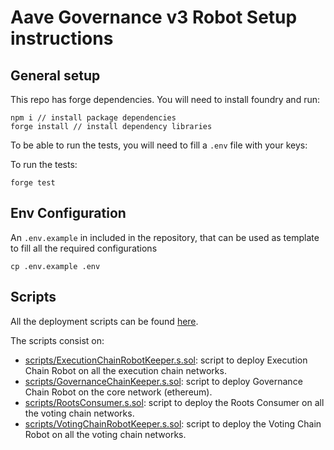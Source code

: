 # Aave Governance v3 Robot Setup instructions

## General setup

This repo has forge dependencies. You will need to install foundry and run:

```
npm i // install package dependencies
forge install // install dependency libraries
```

To be able to run the tests, you will need to fill a `.env` file with your keys:

To run the tests:

```
forge test
```

## Env Configuration

An `.env.example` in included in the repository, that can be used as template to fill all the required configurations

```shell
cp .env.example .env
```

## Scripts

All the deployment scripts can be found [here](../scripts).

The scripts consist on:

- [scripts/ExecutionChainRobotKeeper.s.sol](../scripts/ExecutionChainRobotKeeper.s.sol): script to deploy Execution Chain Robot on all the execution chain networks.
- [scripts/GovernanceChainKeeper.s.sol](../scripts/GovernanceChainKeeper.s.sol): script to deploy Governance Chain Robot on the core network (ethereum).
- [scripts/RootsConsumer.s.sol](../scripts/RootsConsumer.s.sol): script to deploy the Roots Consumer on all the voting chain networks.
- [scripts/VotingChainRobotKeeper.s.sol](../scripts/VotingChainRobotKeeper.s.sol): script to deploy the Voting Chain Robot on all the voting chain networks.
